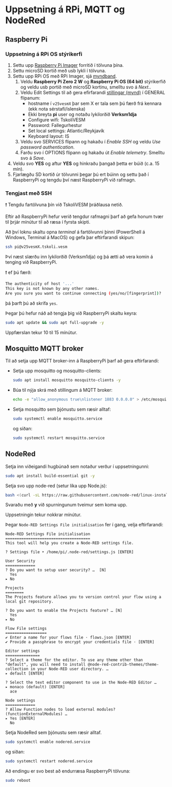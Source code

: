 # Uppsetning á RPi, MQTT og NodeRed

## Raspberry Pi

### Uppsetning á RPi OS stýrikerfi 
1. Settu upp [Raspberry Pi Imager](https://www.raspberrypi.com/software/) forritið í tölvuna þína.
1. Settu microSD kortið með usb lykli í tölvuna.
1. Settu upp RPi OS með RPi Imager, sjá [myndband](https://www.youtube.com/watch?v=ntaXWS8Lk34).
    1. Veldu **Raspberry Pi Zero 2 W** og **Raspberry Pi OS (64 bit)** stýrikerfið og veldu usb portið með microSD kortinu, smelltu svo á *Next*..
    2. Veldu Edit Settings til að gera efirfarandi [stillingar (mynd)](https://github.com/VESM3/IOT/blob/main/Myndir/RPi_uppsetning.png) í GENERAL flipanum:
        - hostname í `v25vesmX` þar sem X er tala sem þú færð frá kennara (ekk nota sérstafi/íslenska) 
        - Ekki breyta **pi** user og notaðu lykilorðið **Verksm1dja** 
        - Configure wifi: TskoliVESM
        - Password: Fallegurhestur
        - Set local settings: Atlantic/Reykjavík
        - Keyboard layout: IS
    3. Veldu svo SERVICES flipann og hakaðu í *Enable SSH* og veldu *Use password authentication*.
    4. Farðu svo í OPTIONS flipann og hakaðu út *Enable telemetry*. Smelltu svo á *Save*.
1. Veldu svo **YES** og aftur **YES** og hinkraðu þangað þetta er búið (c.a. 15 mín). 
1. Fjarlægðu SD kortið úr tölvunni þegar þú ert búinn og settu það í RaspberryPi og tengdu því næst RaspberryPi við rafmagn.

### Tengjast með SSH

:exclamation: Tengdu fartölvuna þín við TskoliVESM þráðlausa netið.

Eftir að RaspberryPi hefur verið tengdur rafmagni þarf að gefa honum tvær til þrjár mínútur til að ræsa í fyrsta skipti.

Að því loknu skaltu opna *terminal* á fartölvunni þinni (PowerShell á Windows, Terminal á MacOS) og gefa þar eftirfarandi skipun:
```bash
ssh pi@v25vesmX.tskoli.vesm
```
Því næst slærðu inn lykilorðið (Verksm1dja) og þá ætti að vera komin á tenging við RaspberryPi.

:exclamation: ef þú færð:
```bash
The authenticity of host '...'
This key is not known by any other names.
Are you sure you want to continue connecting (yes/no/[fingerprint])?
```
þá þarft þú að skrifa `yes`.

Þegar þú hefur náð að tengja þig við RaspberryPi skaltu keyra:
```bash
sudo apt update && sudo apt full-upgrade -y
```

Uppfærslan tekur 10 til 15 mínútur.

## Mosquitto MQTT broker

Til að setja upp MQTT broker-inn á RaspberryPi þarf að gera eftirfarandi:
- Setja upp mosquitto og mosquitto-clients:
    ```bash 
    sudo apt install mosquitto mosquitto-clients -y
    ```
- Búa til nýja skrá með stillingum á MQTT broker:
    ```bash
    echo -e "allow_anonymous true\nlistener 1883 0.0.0.0" > /etc/mosquitto/conf.d/mosquitto.conf
    ```
- Setja mosquitto sem þjónustu sem ræsir alltaf:
    ```bash
    sudo systemctl enable mosquitto.service
    ```
    og síðan:
    ```bash
    sudo systemctl restart mosquitto.service
    ```

## NodeRed

Setja inn viðeigandi hugbúnað sem notaður verður í uppsetningunni:
```bash
sudo apt install build-essential git -y
```

Setja svo upp node-red (setur líka upp Node.js):
```bash
bash <(curl -sL https://raw.githubusercontent.com/node-red/linux-installers/master/deb/update-nodejs-and-nodered)
```

Svaraðu með **y** við spurningunum tveimur sem koma upp.

Uppsetningin tekur nokkrar mínútur.

Þegar `Node-RED Settings File initialisation` fer í gang, velja eftirfarandi:
```
Node-RED Settings File initialisation
=====================================
This tool will help you create a Node-RED settings file.

? Settings file ‣ /home/pi/.node-red/settings.js [ENTER]

User Security
=============
? Do you want to setup user security? …  [N]
  Yes
▸ No

Projects
========
The Projects feature allows you to version control your flow using a local git repository.

? Do you want to enable the Projects feature? … [N]
  Yes
▸ No

Flow File settings
==================
✔ Enter a name for your flows file · flows.json [ENTER]
✔ Provide a passphrase to encrypt your credentials file · [ENTER]

Editor settings
===============
? Select a theme for the editor. To use any theme other than "default", you will need to install @node-red-contrib-themes/theme-collection in your Node-RED user directory. … 
▸ default [ENTER]

? Select the text editor component to use in the Node-RED Editor … 
▸ monaco (default) [ENTER]
  ace

Node settings
=============
? Allow Function nodes to load external modules? (functionExternalModules) … 
▸ Yes [ENTER]
  No
```

Setja NodeRed sem þjónustu sem ræsir alltaf.
```bash
sudo systemctl enable nodered.service
````
og síðan:
```bash
sudo systemctl restart nodered.service
```

Að endingu er svo best að endurræsa RaspberryPi tölvuna:

```bash
sudo reboot
```








